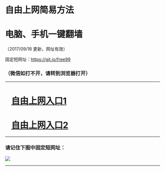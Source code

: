 ﻿# 自由上网简易方法

# 电脑、手机一键翻墙

（2017/09/18 更新，网址有效）

固定短网址：https://git.io/free99

### （微信如打不开，请转到浏览器打开）


***





# &nbsp;&nbsp; <a href="http://ft123107287.fwq-tz1005.info/fwqtz01.html?t=091800127989 " target="_blank">自由上网入口1</a>
# &nbsp;&nbsp; <a href="http://ft270856516.fwq-tz1006.info/fwqtz02.html?t=091800120375 " target="_blank">自由上网入口2</a>
***

### 请记住下图中固定短网址：

<img src="https://s3-us-west-2.amazonaws.com/fwq-1001/yjfq-20170905okok.png" /> 


***

